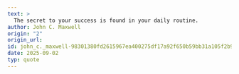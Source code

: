 ```yaml
---
text: >
  The secret to your success is found in your daily routine.
author: John C. Maxwell
origin: "2"
origin_url: 
id: john_c._maxwell-98301380fd2615967ea400275df17a92f650b59bb31a105f2b90154b8cc2e23f
date: 2025-09-02
typ: quote
---
```

